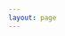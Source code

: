 ```yaml
---
layout: page
---
```


<mymap />

<script setup>
    import mymap from '@/layouts/map.vue'
</script>
